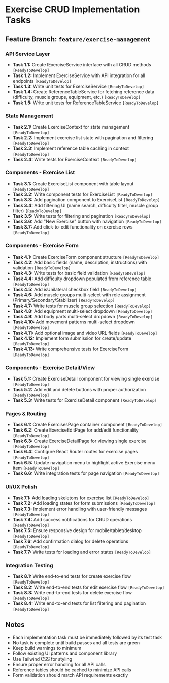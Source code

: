 # Exercise CRUD Implementation Tasks

## Feature Branch: `feature/exercise-management`

### API Service Layer
- **Task 1.1:** Create IExerciseService interface with all CRUD methods `[ReadyToDevelop]`
- **Task 1.2:** Implement ExerciseService with API integration for all endpoints `[ReadyToDevelop]`
- **Task 1.3:** Write unit tests for ExerciseService `[ReadyToDevelop]`
- **Task 1.4:** Create ReferenceTableService for fetching reference data (difficulty, muscle groups, equipment, etc.) `[ReadyToDevelop]`
- **Task 1.5:** Write unit tests for ReferenceTableService `[ReadyToDevelop]`

### State Management
- **Task 2.1:** Create ExerciseContext for state management `[ReadyToDevelop]`
- **Task 2.2:** Implement exercise list state with pagination and filtering `[ReadyToDevelop]`
- **Task 2.3:** Implement reference table caching in context `[ReadyToDevelop]`
- **Task 2.4:** Write tests for ExerciseContext `[ReadyToDevelop]`

### Components - Exercise List
- **Task 3.1:** Create ExerciseList component with table layout `[ReadyToDevelop]`
- **Task 3.2:** Write component tests for ExerciseList `[ReadyToDevelop]`
- **Task 3.3:** Add pagination component to ExerciseList `[ReadyToDevelop]`
- **Task 3.4:** Add filtering UI (name search, difficulty filter, muscle group filter) `[ReadyToDevelop]`
- **Task 3.5:** Write tests for filtering and pagination `[ReadyToDevelop]`
- **Task 3.6:** Add "New Exercise" button with navigation `[ReadyToDevelop]`
- **Task 3.7:** Add click-to-edit functionality on exercise rows `[ReadyToDevelop]`

### Components - Exercise Form
- **Task 4.1:** Create ExerciseForm component structure `[ReadyToDevelop]`
- **Task 4.2:** Add basic fields (name, description, instructions) with validation `[ReadyToDevelop]`
- **Task 4.3:** Write tests for basic field validation `[ReadyToDevelop]`
- **Task 4.4:** Add difficulty dropdown populated from reference table `[ReadyToDevelop]`
- **Task 4.5:** Add isUnilateral checkbox field `[ReadyToDevelop]`
- **Task 4.6:** Add muscle groups multi-select with role assignment (Primary/Secondary/Stabilizer) `[ReadyToDevelop]`
- **Task 4.7:** Write tests for muscle group selection `[ReadyToDevelop]`
- **Task 4.8:** Add equipment multi-select dropdown `[ReadyToDevelop]`
- **Task 4.9:** Add body parts multi-select dropdown `[ReadyToDevelop]`
- **Task 4.10:** Add movement patterns multi-select dropdown `[ReadyToDevelop]`
- **Task 4.11:** Add optional image and video URL fields `[ReadyToDevelop]`
- **Task 4.12:** Implement form submission for create/update `[ReadyToDevelop]`
- **Task 4.13:** Write comprehensive tests for ExerciseForm `[ReadyToDevelop]`

### Components - Exercise Detail/View
- **Task 5.1:** Create ExerciseDetail component for viewing single exercise `[ReadyToDevelop]`
- **Task 5.2:** Add edit and delete buttons with proper authorization `[ReadyToDevelop]`
- **Task 5.3:** Write tests for ExerciseDetail component `[ReadyToDevelop]`

### Pages & Routing
- **Task 6.1:** Create ExercisesPage container component `[ReadyToDevelop]`
- **Task 6.2:** Create ExerciseEditPage for add/edit functionality `[ReadyToDevelop]`
- **Task 6.3:** Create ExerciseDetailPage for viewing single exercise `[ReadyToDevelop]`
- **Task 6.4:** Configure React Router routes for exercise pages `[ReadyToDevelop]`
- **Task 6.5:** Update navigation menu to highlight active Exercise menu item `[ReadyToDevelop]`
- **Task 6.6:** Write integration tests for page navigation `[ReadyToDevelop]`

### UI/UX Polish
- **Task 7.1:** Add loading skeletons for exercise list `[ReadyToDevelop]`
- **Task 7.2:** Add loading states for form submissions `[ReadyToDevelop]`
- **Task 7.3:** Implement error handling with user-friendly messages `[ReadyToDevelop]`
- **Task 7.4:** Add success notifications for CRUD operations `[ReadyToDevelop]`
- **Task 7.5:** Ensure responsive design for mobile/tablet/desktop `[ReadyToDevelop]`
- **Task 7.6:** Add confirmation dialog for delete operations `[ReadyToDevelop]`
- **Task 7.7:** Write tests for loading and error states `[ReadyToDevelop]`

### Integration Testing
- **Task 8.1:** Write end-to-end tests for create exercise flow `[ReadyToDevelop]`
- **Task 8.2:** Write end-to-end tests for edit exercise flow `[ReadyToDevelop]`
- **Task 8.3:** Write end-to-end tests for delete exercise flow `[ReadyToDevelop]`
- **Task 8.4:** Write end-to-end tests for list filtering and pagination `[ReadyToDevelop]`

## Notes
- Each implementation task must be immediately followed by its test task
- No task is complete until build passes and all tests are green
- Keep build warnings to minimum
- Follow existing UI patterns and component library
- Use Tailwind CSS for styling
- Ensure proper error handling for all API calls
- Reference tables should be cached to minimize API calls
- Form validation should match API requirements exactly